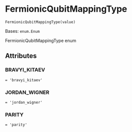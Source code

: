 # FermionicQubitMappingType



`FermionicQubitMappingType(value)`

Bases: `enum.Enum`

FermionicQubitMappingType enum

## Attributes



### BRAVYI\_KITAEV

`= 'bravyi_kitaev'`



### JORDAN\_WIGNER

`= 'jordan_wigner'`



### PARITY

`= 'parity'`
